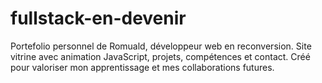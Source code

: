 # fullstack-en-devenir
Portefolio personnel de Romuald, développeur web en reconversion. Site vitrine avec animation JavaScript, projets, compétences et contact. Créé pour valoriser mon apprentissage et mes collaborations futures.
